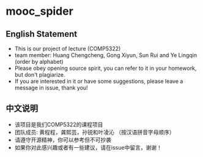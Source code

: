 # mooc_spider

## English Statement

* This is our project of lecture (COMP5322)
* team member: Huang Chengcheng, Gong Xiyun, Sun Rui and Ye Lingqin (order by alphabet)
* Please obey opening source spirit, you can refer to it in your homework, but don't plagiarize. 
* If you are interested in it or have some suggestions, please leave a message in issue, thank you!

## 中文说明

* 该项目是我们COMP5322的课程项目
* 团队成员: 黄程程，龚熙芸，孙锐和叶凌沁 （按汉语拼音字母顺序）
* 请遵守开源精神，你可以参考但不可抄袭
* 如果你对此感兴趣或者有一些建议，请在issue中留言，谢谢！
